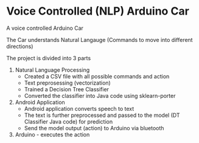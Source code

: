 # Voice Controlled (NLP) Arduino Car

<p> A voice controlled Arduino Car</p> 
<p> The Car understands Natural Langauge (Commands to move into different directions) </p>


<p> The project is divided into 3 parts </p>

<ol>
  
  <li>Natural Language Processing
     <ul>
       <li>Created a CSV file with all possible commands and action</li>
       <li>Text preprosessing (vectorization)</li>
       <li>Trained a Decision Tree Classifier</li>
       <li>Converted the classifier into Java code using sklearn-porter</li> 
     </ul>
  </li>
    
  <li>Android Application
      <ul>
       <li>Android application converts speech to text</li>
       <li>The text is further preprocessed and passed to the model (DT Classifier Java code) for prediction</li>
       <li>Send the model output (action) to Arduino via bluetooth</li> 
     </ul>
  </li>
  
  <li>Arduino - executes the action</li>
  
</ol>

